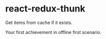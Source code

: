 # react-redux-thunk
Get items from cache if it exists.

Your first achievement in offline first scenario.